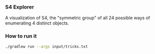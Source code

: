 ### S4 Explorer

A visualization of S4, the "symmetric group" of all 24 possible ways of enumerating 4 distinct objects.

### How to run it

```sh
./gradlew run --args input/tricks.txt
```

